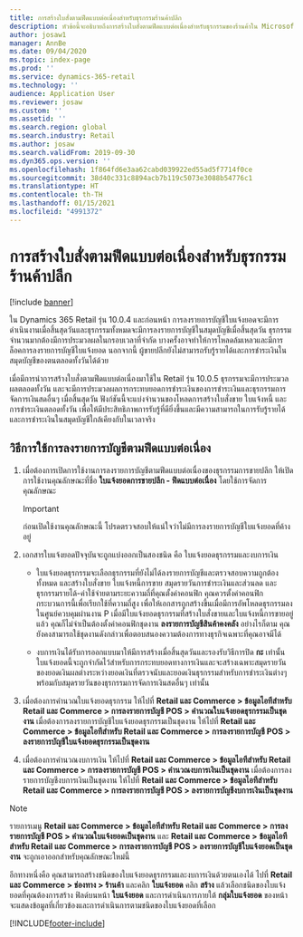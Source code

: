 ```yaml
---
title: การสร้างใบสั่งตามฟีดแบบต่อเนื่องสำหรับธุรกรรมร้านค้าปลีก
description: หัวข้อนี้จะอธิบายถึงการสร้างใบสั่งตามฟีดแบบต่อเนื่องสำหรับธุรกรรมของร้านค้าใน Microsoft Dynamics 365 Commerce
author: josaw1
manager: AnnBe
ms.date: 09/04/2020
ms.topic: index-page
ms.prod: ''
ms.service: dynamics-365-retail
ms.technology: ''
audience: Application User
ms.reviewer: josaw
ms.custom: ''
ms.assetid: ''
ms.search.region: global
ms.search.industry: Retail
ms.author: josaw
ms.search.validFrom: 2019-09-30
ms.dyn365.ops.version: ''
ms.openlocfilehash: 1f864fd6e3aa62cabd039922ed55ad5f7714f0ce
ms.sourcegitcommit: 38d40c331c8894acb7b119c5073e3088b54776c1
ms.translationtype: HT
ms.contentlocale: th-TH
ms.lasthandoff: 01/15/2021
ms.locfileid: "4991372"
---
```

# <a name="trickle-feed-based-order-creation-for-retail-store-transactions"></a>การสร้างใบสั่งตามฟีดแบบต่อเนื่องสำหรับธุรกรรมร้านค้าปลีก

[!include [banner](includes/banner.md)]

ใน Dynamics 365 Retail รุ่น 10.0.4 และก่อนหน้า การลงรายการบัญชีใบแจ้งยอดจะมีการดำเนินงานเมื่อสิ้นสุดวันและธุรกรรมทั้งหมดจะมีการลงรายการบัญชีในสมุดบัญชีเมื่อสิ้นสุดวัน ธุรกรรมจำนวนมากต้องมีการประมวลผลในกรอบเวลาที่จำกัด บางครั้งอาจทำให้การโหลดล้มเหลวและมีการล็อคการลงรายการบัญชีใบแจ้งยอด นอกจากนี้ ผู้ขายปลีกยังไม่สามารถรับรู้รายได้และการชำระเงินในสมุดบัญชีของตนตลอดทั้งวันได้ด้วย

เมื่อมีการนำการสร้างใบสั่งตามฟีดแบบต่อเนื่องมาใช้ใน Retail รุ่น 10.0.5 ธุรกรรมจะมีการประมวลผลตลอดทั้งวัน และจะมีการประมวลผลการกระทบยอดการชำระเงินของการชำระเงินและธุรกรรมการจัดการเงินสดอื่นๆ เมื่อสิ้นสุดวัน ฟังก์ชันนี้จะแบ่งจำนวนของโหลดการสร้างใบสั่งขาย ใบแจ้งหนี้ และการชำระเงินตลอดทั้งวัน เพื่อให้มีประสิทธิภาพการรับรู้ที่ดียิ่งขึ้นและมีความสามารถในการรับรู้รายได้และการชำระเงินในสมุดบัญชีใกล้เคียงกับในเวลาจริง 


## <a name="how-to-use-trickle-feed-based-posting"></a>วิธีการใช้การลงรายการบัญชีตามฟีดแบบต่อเนื่อง
  
1. เมื่อต้องการเปิดการใช้งานการลงรายการบัญชีตามฟีดแบบต่อเนื่องของธุรกรรมการขายปลึก ให้เปิดการใช้งานคุณลักษณะที่ชื่อ **ใบแจ้งยอดการขายปลีก - ฟีดแบบต่อเนื่อง** โดยใช้การจัดการคุณลักษณะ

    > [!IMPORTANT]
    > ก่อนเปิดใช้งานคุณลักษณะนี้ โปรดตรวจสอบให้แน่ใจว่าไม่มีการลงรายการบัญชีใบแจ้งยอดที่ค้างอยู่

2. เอกสารใบแจ้งยอดปัจจุบันจะถูกแบ่งออกเป็นสองชนิด คือ ใบแจ้งยอดธุรกรรมและงบการเงิน

      - ใบแจ้งยอดธุรกรรมจะเลือกธุรกรรมที่ยังไม่ได้ลงรายการบัญชีและตรวจสอบความถูกต้องทั้งหมด และสร้างใบสั่งขาย ใบแจ้งหนี้การขาย สมุดรายวันการชำระเงินและส่วนลด และธุรกรรมรายได้-ค่าใช้จ่ายตามระยะความถี่ที่คุณตั้งค่าคอนฟิก คุณควรตั้งค่าคอนฟิกกระบวนการนี้เพื่อเรียกใช้ที่ความถี่สูง เพื่อให้เอกสารถูกสร้างขึ้นเมื่อมีการอัพโหลดธุรกรรมลงในศูนย์ควบคุมผ่านงาน P เมื่อมีใบแจ้งยอดธุรกรรมที่สร้างใบสั่งขายและใบแจ้งหนี้การขายอยู่แล้ว คุณก็ไม่จำเป็นต้องตั้งค่าคอนฟิกชุดงาน **ลงรายการบัญชีสินค้าคงคลัง** อย่างไรก็ตาม คุณยังคงสามารถใช้ชุดงานดังกล่าวเพื่อตอบสนองความต้องการทางธุรกิจเฉพาะที่คุณอาจมีได้  
      
     - งบการเงินได้รับการออกแบบมาให้มีการสร้างเมื่อสิ้นสุดวันและรองรับวิธีการปิด **กะ** เท่านั้น ใบแจ้งยอดนี้จะถูกจำกัดไว้สำหรับการกระทบยอดทางการเงินและจะสร้างเฉพาะสมุดรายวันของยอดเงินผลต่างระหว่างยอดเงินที่ตรวจนับและยอดเงินธุรกรรมสำหรับการชำระเงินต่างๆ พร้อมกับสมุดรายวันของธุรกรรมการจัดการเงินสดอื่นๆ เท่านั้น   

3. เมื่อต้องการคำนวณใบแจ้งยอดธุรกรรม ให้ไปที่ **Retail และ Commerce > ข้อมูลไอทีสำหรับ Retail และ Commerce > การลงรายการบัญชี POS > คำนวณใบแจ้งยอดธุรกรรมเป็นชุดงาน** เมื่อต้องการลงรายการบัญชีใบแจ้งยอดธุรกรรมเป็นชุดงาน ให้ไปที่ **Retail และ Commerce > ข้อมูลไอทีสำหรับ Retail และ Commerce > การลงรายการบัญชี POS > ลงรายการบัญชีใบแจ้งยอดธุรกรรมเป็นชุดงาน**

4. เมื่อต้องการคำนวณงบการเงิน ให้ไปที่ **Retail และ Commerce > ข้อมูลไอทีสำหรับ Retail และ Commerce > การลงรายการบัญชี POS > คำนวณงบการเงินเป็นชุดงาน** เมื่อต้องการลงรายการบัญชีงบการเงินเป็นชุดงาน ให้ไปที่ **Retail และ Commerce > ข้อมูลไอทีสำหรับ Retail และ Commerce > การลงรายการบัญชี POS > ลงรายการบัญชีงบการเงินเป็นชุดงาน**

> [!NOTE]
> รายการเมนู **Retail และ Commerce > ข้อมูลไอทีสำหรับ Retail และ Commerce > การลงรายการบัญชี POS > คำนวณใบแจ้งยอดเป็นชุดงาน** และ **Retail และ Commerce > ข้อมูลไอทีสำหรับ Retail และ Commerce > การลงรายการบัญชี POS > ลงรายการบัญชีใบแจ้งยอดเป็นชุดงาน** จะถูกเอาออกสำหรับคุณลักษณะใหม่นี้

อีกทางหนึ่งคือ คุณสามารถสร้างชนิดของใบแจ้งยอดธุรกรรมและงบการเงินด้วยตนเองได้ ไปที่ **Retail และ Commerce > ช่องทาง > ร้านค้า** และคลิก **ใบแจ้งยอด** คลิก **สร้าง** แล้วเลือกชนิดของใบแจ้งยอดที่คุณต้องการสร้าง ฟิลด์บนหน้า **ใบแจ้งยอด** และการดำเนินการภายใต้ **กลุ่มใบแจ้งยอด** ของหน้าจะแสดงข้อมูลที่เกี่ยวข้องและการดำเนินการตามชนิดของใบแจ้งยอดที่เลือก


[!INCLUDE[footer-include](../includes/footer-banner.md)]